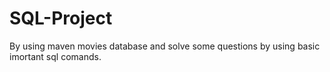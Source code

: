 # SQL-Project
By using maven movies database and solve some questions by using basic imortant sql comands. 
